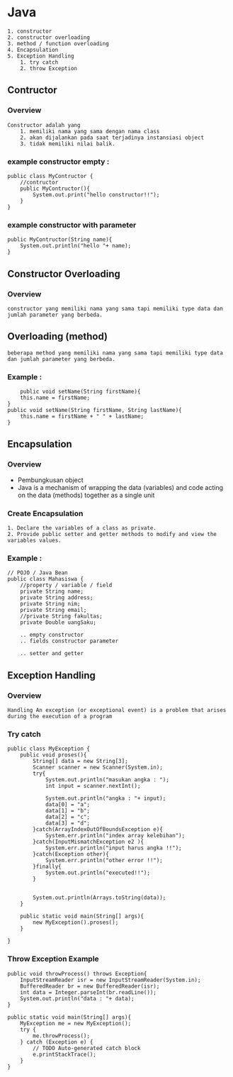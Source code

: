 # Java 
	1. constructor
	2. constructor overloading 
	3. method / function overloading
	4. Encapsulation 
	5. Exception Handling
		1. try catch 
		2. throw Exception
			
## Contructor
### Overview
	Constructor adalah yang 
		1. memiliki nama yang sama dengan nama class 
		2. akan dijalankan pada saat terjadinya instansiasi object 
		3. tidak memiliki nilai balik.
		
### example constructor empty : 
	public class MyContructor {
		//contructor
		public MyContructor(){
			System.out.print("hello constructor!!");
		}
	}
### example constructor with parameter
	public MyContructor(String name){
		System.out.println("hello "+ name);
	}
	
## Constructor Overloading 
### Overview 
	constructor yang memiliki nama yang sama tapi memiliki type data dan jumlah parameter yang berbeda.
	
## Overloading (method) 
	beberapa method yang memiliki nama yang sama tapi memiliki type data dan jumlah parameter yang berbeda.
### Example : 
		public void setName(String firstName){
		this.name = firstName;
	}
	public void setName(String firstName, String lastName){
		this.name = firstName + " " + lastName;
	}

## Encapsulation
### Overview
   - Pembungkusan object
   - Java is a mechanism of wrapping the data (variables) and code acting on the data (methods) together as a single unit
### Create Encapsulation 
	1. Declare the variables of a class as private.
	2. Provide public setter and getter methods to modify and view the variables values.
### Example : 
	// POJO / Java Bean
	public class Mahasiswa {	
		//property / variable / field
		private String name;
		private String address;
		private String nim;
		private String email;
		//private String fakultas;
		private Double uangSaku;
		
		.. empty constructor 
		.. fields constructor parameter
		
		.. setter and getter
		
## Exception Handling
### Overview 
	Handling An exception (or exceptional event) is a problem that arises during the execution of a program
		
### Try catch
	public class MyException {	
		public void proses(){
			String[] data = new String[3];
			Scanner scanner = new Scanner(System.in);
			try{
				System.out.println("masukan angka : ");
				int input = scanner.nextInt();
				
				System.out.println("angka : "+ input);
				data[0] = "a";
				data[1] = "b";
				data[2] = "c";
				data[3] = "d";
			}catch(ArrayIndexOutOfBoundsException e){
				System.err.println("index array kelebihan");
			}catch(InputMismatchException e2 ){
				System.err.println("input harus angka !!");
			}catch(Exception other){
				System.err.println("other error !!");
			}finally{
				System.out.println("executed!!");
			}
			
			
			System.out.println(Arrays.toString(data));
		}
		
		public static void main(String[] args){
			new MyException().proses();
		}

	}
	
### Throw Exception Example
	public void throwProcess() throws Exception{
		InputStreamReader isr = new InputStreamReader(System.in);
		BufferedReader br = new BufferedReader(isr);
		int data = Integer.parseInt(br.readLine());
		System.out.println("data : "+ data);
	}
	
	public static void main(String[] args){
		MyException me = new MyException();
		try {
			me.throwProcess();
		} catch (Exception e) {
			// TODO Auto-generated catch block
			e.printStackTrace();
		}
	}